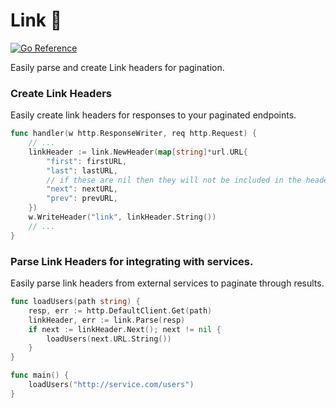 # Link 🧝

[![Go Reference](https://pkg.go.dev/badge/github.com/tanema/link.svg)](https://pkg.go.dev/github.com/tanema/link)

Easily parse and create Link headers for pagination.

### Create Link Headers
Easily create link headers for responses to your paginated endpoints.

```go
func handler(w http.ResponseWriter, req http.Request) {
    // ...
    linkHeader := link.NewHeader(map[string]*url.URL{
        "first": firstURL,
        "last": lastURL,
        // if these are nil then they will not be included in the header
        "next": nextURL,
        "prev": prevURL,
    })
    w.WriteHeader("link", linkHeader.String())
    // ...
}
```

### Parse Link Headers for integrating with services.
Easily parse link headers from external services to paginate through results.

```go
func loadUsers(path string) {
    resp, err := http.DefaultClient.Get(path)
    linkHeader, err := link.Parse(resp)
    if next := linkHeader.Next(); next != nil {
        loadUsers(next.URL.String())
    }
}

func main() {
    loadUsers("http://service.com/users")
}
```
